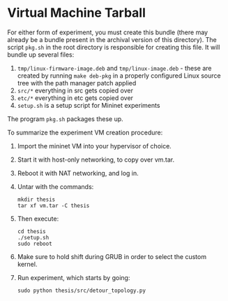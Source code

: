 Virtual Machine Tarball
=======================

For either form of experiment, you must create this bundle (there may already be
a bundle present in the archival version of this directory). The script `pkg.sh`
in the root directory is responsible for creating this file. It will bundle up
several files:

1. `tmp/linux-firmware-image.deb` and `tmp/linux-image.deb` - these are created
   by running `make deb-pkg` in a properly configured Linux source tree with the
   path manager patch applied
3. `src/*` everything in src gets copied over
4. `etc/*` everything in etc gets copied over
5. `setup.sh` is a setup script for Mininet experiments

The program `pkg.sh` packages these up.

To summarize the experiment VM creation procedure:

1. Import the mininet VM into your hypervisor of choice.
2. Start it with host-only networking, to copy over vm.tar.
3. Reboot it with NAT networking, and log in.
4. Untar with the commands:

       mkdir thesis
       tar xf vm.tar -C thesis

5. Then execute:

       cd thesis
       ./setup.sh
       sudo reboot

6. Make sure to hold shift during GRUB in order to select the custom kernel.
7. Run experiment, which starts by going:

       sudo python thesis/src/detour_topology.py
